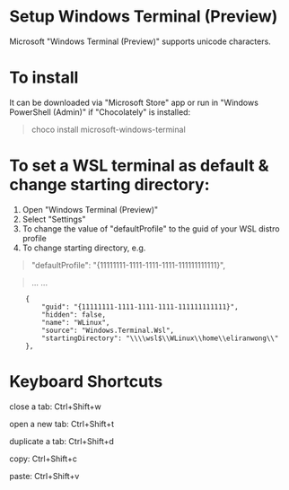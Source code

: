 # Setup Windows Terminal (Preview)

Microsoft "Windows Terminal (Preview)" supports unicode characters.

# To install

It can be downloaded via "Microsoft Store" app or run in "Windows PowerShell (Admin)" if "Chocolately" is installed:

> choco install microsoft-windows-terminal

# To set a WSL terminal as default & change starting directory:

1) Open "Windows Terminal (Preview)"
2) Select "Settings"
3) To change the value of "defaultProfile" to the guid of your WSL distro profile
4) To change starting directory, e.g.

>    "defaultProfile": "{11111111-1111-1111-1111-111111111111}",

>...
>...

        {
            "guid": "{11111111-1111-1111-1111-111111111111}",
            "hidden": false,
            "name": "WLinux",
            "source": "Windows.Terminal.Wsl",
            "startingDirectory": "\\\\wsl$\\WLinux\\home\\eliranwong\\"
        },

# Keyboard Shortcuts

close a tab: Ctrl+Shift+w

open a new tab: Ctrl+Shift+t

duplicate a tab: Ctrl+Shift+d

copy: Ctrl+Shift+c

paste: Ctrl+Shift+v

